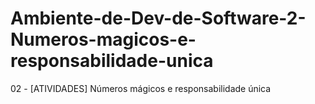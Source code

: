 # Ambiente-de-Dev-de-Software-2-Numeros-magicos-e-responsabilidade-unica
02 - [ATIVIDADES] Números mágicos e responsabilidade única
